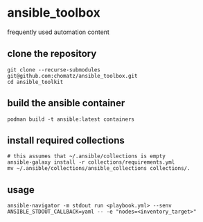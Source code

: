# ansible_toolbox
frequently used automation content

## clone the repository
```
git clone --recurse-submodules git@github.com:chomatz/ansible_toolbox.git
cd ansible_toolkit
```

## build the ansible container
```
podman build -t ansible:latest containers
```

## install required collections
```
# this assumes that ~/.ansible/collections is empty
ansible-galaxy install -r collections/requirements.yml
mv ~/.ansible/collections/ansible_collections collections/.
```

## usage
```
ansible-navigator -m stdout run <playbook.yml> --senv ANSIBLE_STDOUT_CALLBACK=yaml -- -e "nodes=<inventory_target>"
```
